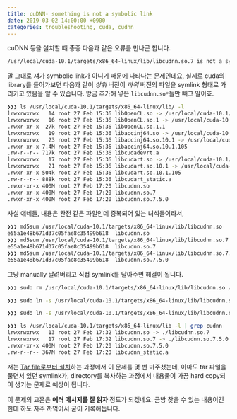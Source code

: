 ```yaml
---
title: cuDNN- something is not a symbolic link
date: 2019-03-02 14:00:00 +0900
categories: troubleshooting, cuda, cudnn
---
```


cuDNN 등을 설치할 떄 종종 다음과 같은 오류를 만나곤 합니다.

```bash
/usr/local/cuda-10.1/targets/x86_64-linux/lib/libcudnn.so.7 is not a symbolic link
```

말 그대로 쟤가 symbolic link가 아니기 때문에 나타나는 문제인데요, 실제로 cuda의 library를 들어가보면 다음과 같이 *상위* 버전이 *하위* 버전의 파일을 symlink 형태로 가리키고 있음을 알 수 있습니다. 방금 추가해 넣은 `libcudnn.so*`들만 빼고 말이죠.

```bash
❯❯❯ ls /usr/local/cuda-10.1/targets/x86_64-linux/lib/ -l
lrwxrwxrwx   14 root 27 Feb 15:36 libOpenCL.so -> /usr/local/cuda-10.1/targets/x86_64-linux/lib/libOpenCL.so.1
lrwxrwxrwx   16 root 27 Feb 15:36 libOpenCL.so.1 -> /usr/local/cuda-10.1/targets/x86_64-linux/lib/libOpenCL.so.1.1
.rwxr-xr-x  27k root 27 Feb 15:36 libOpenCL.so.1.1
lrwxrwxrwx   19 root 27 Feb 15:36 libaccinj64.so -> /usr/local/cuda-10.1/targets/x86_64-linux/lib/libaccinj64.so.10.1
lrwxrwxrwx   23 root 27 Feb 15:36 libaccinj64.so.10.1 -> /usr/local/cuda-10.1/targets/x86_64-linux/lib/libaccinj64.so.10.1.105
.rwxr-xr-x 7.4M root 27 Feb 15:36 libaccinj64.so.10.1.105
.rw-r--r-- 717k root 27 Feb 15:36 libcudadevrt.a
lrwxrwxrwx   17 root 27 Feb 15:36 libcudart.so -> /usr/local/cuda-10.1/targets/x86_64-linux/lib/libcudart.so.10.1
lrwxrwxrwx   21 root 27 Feb 15:36 libcudart.so.10.1 -> /usr/local/cuda-10.1/targets/x86_64-linux/lib/libcudart.so.10.1.105
.rwxr-xr-x 504k root 27 Feb 15:36 libcudart.so.10.1.105
.rw-r--r-- 888k root 27 Feb 15:36 libcudart_static.a
.rwxr-xr-x 400M root 27 Feb 17:20 libcudnn.so
.rwxr-xr-x 400M root 27 Feb 17:20 libcudnn.so.7
.rwxr-xr-x 400M root 27 Feb 17:20 libcudnn.so.7.5.0
```

사실 얘네들, 내용은 완전 같은 파일인데 중복되어 있는 녀석들이라서,

```bash
❯❯❯ md5sum /usr/local/cuda-10.1/targets/x86_64-linux/lib/libcudnn.so
e55a1e48b671d37c05fae8c35499b618  libcudnn.so
❯❯❯ md5sum /usr/local/cuda-10.1/targets/x86_64-linux/lib/libcudnn.so.7
e55a1e48b671d37c05fae8c35499b618  libcudnn.so.7
❯❯❯ md5sum /usr/local/cuda-10.1/targets/x86_64-linux/lib/libcudnn.so.7.5.0
e55a1e48b671d37c05fae8c35499b618  libcudnn.so.7.5.0
```

그냥 manually 날려버리고 직접 symlink를 달아주면 해결이 됩니다.

```bash
❯❯❯ sudo rm /usr/local/cuda-10.1/targets/x86_64-linux/lib/libcudnn.so /usr/local/cuda-10.1/targets/x86_64-linux/lib/libcudnn.so.7 -f

❯❯❯ sudo ln -s /usr/local/cuda-10.1/targets/x86_64-linux/lib/libcudnn.so.7.5.0 /usr/local/cuda-10.1/targets/x86_64-linux/lib/libcudnn.so.7

❯❯❯ sudo ln -s /usr/local/cuda-10.1/targets/x86_64-linux/lib/libcudnn.so.7 /usr/local/cuda-10.1/targets/x86_64-linux/lib/libcudnn.so

❯❯❯ ls /usr/local/cuda-10.1/targets/x86_64-linux/lib -l | grep cudnn
lrwxrwxrwx   13 root 27 Feb 17:32 libcudnn.so -> ./libcudnn.so.7
lrwxrwxrwx   17 root 27 Feb 17:32 libcudnn.so.7 -> ./libcudnn.so.7.5.0
.rwxr-xr-x 400M root 27 Feb 17:20 libcudnn.so.7.5.0
.rw-r--r-- 367M root 27 Feb 17:20 libcudnn_static.a
```

저는 [Tar file로부터 설치](https://docs.nvidia.com/deeplearning/sdk/cudnn-install/index.html#installlinux-tar)하는 과정에서 이 문제를 몇 번 마주쳤는데, 아마도 tar 파일을 풀면서 있던 symlink가, directory를 복사하는 과정에서 내용물이 가끔 hard copy되어 생기는 문제로 예상이 됩니다.

이 문제의 교훈은 **에러 메시지를 잘 읽자** 정도가 되겠네요. 금방 찾을 수 있는 내용이긴 한데 하도 자주 까먹어서 굳이 기록해둡니다.